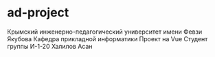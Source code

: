 # ad-project
 Крымский инженерно-педагогический университет имени Февзи Якубова
 Кафедра прикладной информатики 
 Проект на Vue
 Студент группы И-1-20 
 Халилов Асан

